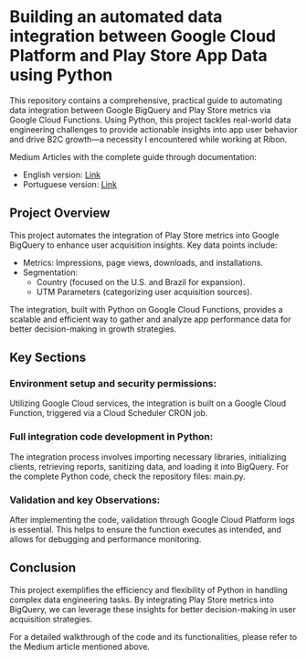 # Building an automated data integration between Google Cloud Platform and Play Store App Data using Python

This repository contains a comprehensive, practical guide to automating data integration between Google BigQuery and Play Store metrics via Google Cloud Functions. Using Python, this project tackles real-world data engineering challenges to provide actionable insights into app user behavior and drive B2C growth—a necessity I encountered while working at Ribon.

Medium Articles with the complete guide through documentation:
- English version: [Link](https://medium.com/@leofgonzalez/automating-play-store-data-integration-with-bigquery-95bbcb02182f)
- Portuguese version: [Link](https://medium.com/@leofgonzalez/automatizando-a-integra%C3%A7%C3%A3o-de-dados-da-play-store-com-o-bigquery-dbe1ffb26a30)

## Project Overview

This project automates the integration of Play Store metrics into Google BigQuery to enhance user acquisition insights. Key data points include:

- Metrics: Impressions, page views, downloads, and installations.
- Segmentation:
  - Country (focused on the U.S. and Brazil for expansion).
  - UTM Parameters (categorizing user acquisition sources).

The integration, built with Python on Google Cloud Functions, provides a scalable and efficient way to gather and analyze app performance data for better decision-making in growth strategies.

## Key Sections
### Environment setup and security permissions: 
Utilizing Google Cloud services, the integration is built on a Google Cloud Function, triggered via a Cloud Scheduler CRON job.

### Full integration code development in Python:
The integration process involves importing necessary libraries, initializing clients, retrieving reports, sanitizing data, and loading it into BigQuery. For the complete Python code, check the repository files: main.py.

### Validation and key Observations:
After implementing the code, validation through Google Cloud Platform logs is essential. This helps to ensure the function executes as intended, and allows for debugging and performance monitoring.

## Conclusion
This project exemplifies the efficiency and flexibility of Python in handling complex data engineering tasks. By integrating Play Store metrics into BigQuery, we can leverage these insights for better decision-making in user acquisition strategies.

For a detailed walkthrough of the code and its functionalities, please refer to the Medium article mentioned above.
